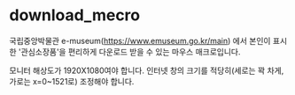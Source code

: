 # download_mecro
국립중앙박물관 e-museum(https://www.emuseum.go.kr/main) 에서 본인이 표시한 '관심소장품'을 편리하게 다운로드 받을 수 있는 마우스 매크로입니다.

모니터 해상도가 1920X1080여야 합니다.
인터넷 창의 크기를 적당히(세로는 꽉 차게, 가로는 x=0~1521로) 조정해야 합니다. 
